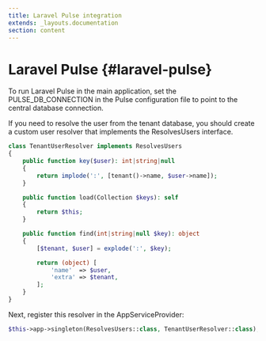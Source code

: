 ```yaml
---
title: Laravel Pulse integration
extends: _layouts.documentation
section: content
---
```


# Laravel Pulse {#laravel-pulse}

To run Laravel Pulse in the main application, set the PULSE_DB_CONNECTION in the Pulse configuration file to point to the central database connection.

If you need to resolve the user from the tenant database, you should create a custom user resolver that implements the ResolvesUsers interface.

```php 
class TenantUserResolver implements ResolvesUsers
{
    public function key($user): int|string|null
    {
        return implode(':', [tenant()->name, $user->name]);
    }

    public function load(Collection $keys): self
    {
        return $this;
    }

    public function find(int|string|null $key): object
    {
        [$tenant, $user] = explode(':', $key);

        return (object) [
            'name'  => $user,
            'extra' => $tenant,
        ];
    }
}
```

Next, register this resolver in the AppServiceProvider:
```php
$this->app->singleton(ResolvesUsers::class, TenantUserResolver::class);
```
